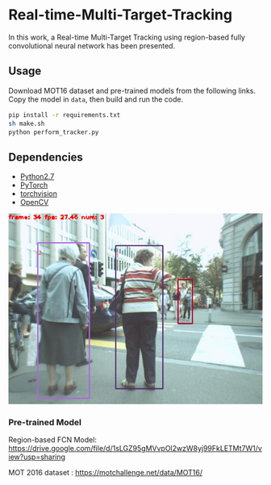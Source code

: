# Real-time-Multi-Target-Tracking

In this work, a Real-time Multi-Target Tracking using region-based fully convolutional neural network has been presented. 

## Usage

Download MOT16 dataset and pre-trained models from the following links. Copy the model in `data`, then build and run the code. 

```bash
pip install -r requirements.txt
sh make.sh
python perform_tracker.py
```


## Dependencies
- [Python2.7](https://www.anaconda.com/download/#linux)
- [PyTorch](http://pytorch.org/)
- [torchvision](http://pytorch.org/docs/master/torchvision)
- [OpenCV](https://opencv.org/)


![](https://github.com/BehzadBozorgtabar/Real-time-Multi-Target-Tracking/blob/master/Tracker_Screenshot.png)


### Pre-trained Model

Region-based FCN Model: https://drive.google.com/file/d/1sLGZ95gMVvpOl2wzW8yj99FkLETMt7W1/view?usp=sharing

MOT 2016 dataset : https://motchallenge.net/data/MOT16/
